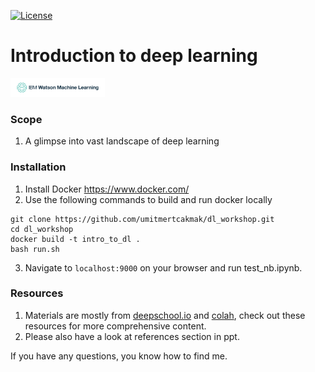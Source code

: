 [![License](https://img.shields.io/badge/License-Apache%202.0-blue.svg)](https://opensource.org/licenses/Apache-2.0)

# Introduction to deep learning
<img src="/assets/img/wml_logo.png" alt="logo" style="max-width:30%;"/>

### Scope
1. A glimpse into vast landscape of deep learning

### Installation

1. Install Docker https://www.docker.com/
2. Use the following commands to build and run docker locally
```
git clone https://github.com/umitmertcakmak/dl_workshop.git
cd dl_workshop
docker build -t intro_to_dl .
bash run.sh
```
3. Navigate to `localhost:9000` on your browser and run test_nb.ipynb.

### Resources
1. Materials are mostly from [deepschool.io](https://github.com/sachinruk/deepschool.io) and [colah](http://colah.github.io/), check out these resources for more comprehensive content.
2. Please also have a look at references section in ppt.

If you have any questions, you know how to find me.
